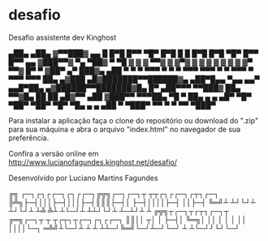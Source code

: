 # desafio
Desafio assistente dev Kinghost

  ▄██▄                                                                   ▄██▄
 ▓▀▀███▓   ▄▄   █ █▀█ █▀▀ ▀█▀ █▀█ █   █     █▀█ █▀█ ▀█▀ █▀▀ █▀▀   ▄▄   ▓███▀▀▓
 ▀▄  ▀██▓ ▀ ▀█  ▓ ▓ ▓ ▀▀▓  ▓  ▓▀▓ ▓   ▓     ▓ ▓ ▓ ▓  ▓  ▓▀  ▀▀▓  █▀ ▀ ▓██▀  ▄▀
      ███▓▄ ▄██ ▀ ▀ ▀ ▀▀▀  ▀  ▀ ▀ ▀▀▀ ▀▀▀   ▀ ▀ ▀▀▀  ▀  ▀▀▀ ▀▀▀ ██▄ ▄▓███
    ▄█▓███████▀▀██████▓▄  ▄██▀█▄▄  ▀▄▄   ▄▄▀  ▄▄█▀██▄  ▄▓██████▀▀███████▓█▄
   █▀ ▄██▀▀▀      ▀▀███▓  ██▄  ▀▀▓█▄ ██ ██ ▄█▓▀▀  ▄██  ▓███▀▀      ▀▀▀██▄ ▀█
    ▀ ██▄  ▄      ▄ ▄█▀    ▀█▀     ▀██▀ ▀██▀     ▀█▀    ▀█▄ ▄      ▄  ▄██ ▀
      ▀███▀        ▀▀         ▀                 ▀         ▀▀        ▀███▀
      

Para instalar a aplicação faça o clone do repositório ou download do ".zip" para sua máquina e 
abra o arquivo "index.html" no navegador de sua preferência.

Confira a versão online em http://www.lucianofagundes.kinghost.net/desafio/


Desenvolvido por Luciano Martins Fagundes

╔╗ ┌─┐┌┐┌┌─┐┌┐┌┌─┐╔╦╗┌─┐┌─┐┬ ┬┬┌┐┌┌─┐┌┬┐┌─┐
╠╩╗├─┤│││├─┤│││├─┤║║║├─┤│  ├─┤││││├─┤ ││├─┤
╚═╝┴ ┴┘└┘┴ ┴┘└┘┴ ┴╩ ╩┴ ┴└─┘┴ ┴┴┘└┘┴ ┴─┴┘┴ ┴
╔╦╗┬┌─┐┬┌┬┐┌─┐┬  ╔═╗┌─┐┬  ┬ ┬┌┬┐┬┌─┐┌┐┌┌─┐ 
 ║║││ ┬│ │ ├─┤│  ╚═╗│ ││  │ │ │ ││ ││││└─┐ 
═╩╝┴└─┘┴ ┴ ┴ ┴┴─┘╚═╝└─┘┴─┘└─┘ ┴ ┴└─┘┘└┘└─┘ 

